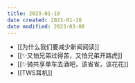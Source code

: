 ```yaml
---
title: 2023-01-10
date created: 2023-01-10
date modified: 2023-03-08
---
```

- [[为什么我们要减少新闻阅读]]
- [[✨又怕兄弟过得苦，又怕兄弟开路虎]]
- [[✨骑共享单车去酒吧，该省省，该花花]]
- [[TWS耳机]]
